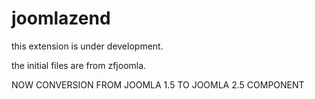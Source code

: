 joomlazend
==========

  this extension is under development.

  the initial files are from zfjoomla.

  NOW CONVERSION FROM JOOMLA 1.5 TO JOOMLA 2.5 COMPONENT
